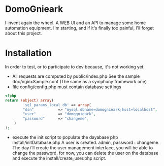 # DomoGnieark

I invent again the wheel. A WEB UI and an API to manage some home automation equipment. I'm starting, and if it's finally too painful, I'll forget about this project.


# Installation
In order to test, or to participate to dev because, it's not working yet.

* All requests are computed by public/index.php See the sample doc/nginxSample.conf (The same as a symphony framework one)
* file config/config.php must contain database settings
```php
<?php
return (object) array(
        'sql_params_local_db' => array( 
        "dsn"           => "mysql:dbname=domognieark;host=localhost",
        "user"          => "domognieark",
        "password"      => "changeme",
    )
);
```
* execute the init script to populate the dayabase
    php install/initDatabase.php
A user is created. admin, password : changeme.
The day i'll create the user management interface, you will be able to change the password. for now, you can delete the user on the database and execute the install/create_user.php script.